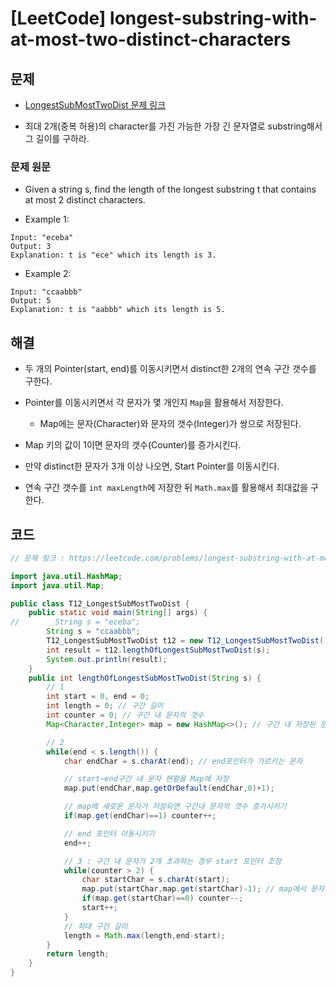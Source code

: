 # [LeetCode] longest-substring-with-at-most-two-distinct-characters

## 문제

- [LongestSubMostTwoDist 문제 링크](https://leetcode.com/problems/longest-substring-with-at-most-two-distinct-characters/)

- 최대 2개(중복 허용)의 character를 가진 가능한 가장 긴 문자열로 substring해서 그 길이를 구하라.

### 문제 원문
- Given a string s, find the length of the longest substring t  that contains at most 2 distinct characters.

- Example 1:

```
Input: "eceba"
Output: 3
Explanation: t is "ece" which its length is 3.
```

- Example 2:

```
Input: "ccaabbb"
Output: 5
Explanation: t is "aabbb" which its length is 5.
```


## 해결

- 두 개의 Pointer(start, end)를 이동시키면서 distinct한 2개의 연속 구간 갯수를 구한다.

- Pointer를 이동시키면서 각 문자가 몇 개인지 `Map`을 활용해서 저장한다.
  - Map에는 문자(Character)와 문자의 갯수(Integer)가 쌍으로 저장된다. 

- Map 키의 값이 1이면 문자의 갯수(Counter)를 증가시킨다.

- 만약 distinct한 문자가 3개 이상 나오면, Start Pointer를 이동시킨다.

- 연속 구간 갯수를 `int maxLength`에 저장한 뒤 `Math.max`를 활용해서 최대값을 구한다.

## 코드

```java
// 문제 링크 : https://leetcode.com/problems/longest-substring-with-at-most-two-distinct-characters/

import java.util.HashMap;
import java.util.Map;

public class T12_LongestSubMostTwoDist {
    public static void main(String[] args) {
//        String s = "eceba";
        String s = "ccaabbb";
        T12_LongestSubMostTwoDist t12 = new T12_LongestSubMostTwoDist();
        int result = t12.lengthOfLongestSubMostTwoDist(s);
        System.out.println(result);
    }
    public int lengthOfLongestSubMostTwoDist(String s) {
        // 1
        int start = 0, end = 0;
        int length = 0; // 구간 길이
        int counter = 0; // 구간 내 문자의 갯수
        Map<Character,Integer> map = new HashMap<>(); // 구간 내 저장된 문자

        // 2
        while(end < s.length()) {
            char endChar = s.charAt(end); // end포인터가 가르키는 문자

            // start~end구간 내 문자 현황을 Map에 저장
            map.put(endChar,map.getOrDefault(endChar,0)+1);

            // map에 새로운 문자가 저장되면 구간내 문자의 갯수 증가시키기
            if(map.get(endChar)==1) counter++;

            // end 포인터 이동시키기
            end++;

            // 3 : 구간 내 문자가 2개 초과하는 경우 start 포인터 조정
            while(counter > 2) {
                char startChar = s.charAt(start);
                map.put(startChar,map.get(startChar)-1); // map에서 문자 하나 빼기
                if(map.get(startChar)==0) counter--;
                start++;
            }
            // 최대 구간 길이
            length = Math.max(length,end-start);
        }
        return length;
    }
}
```
